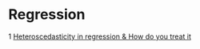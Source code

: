 # Regression

1 [Heteroscedasticity in regression & How do you treat it](https://github.com/alinemati45/Regression/blob/main/How%20do%20you%20treat%20heteroscedasticity%20in%20regression.ipynb)
